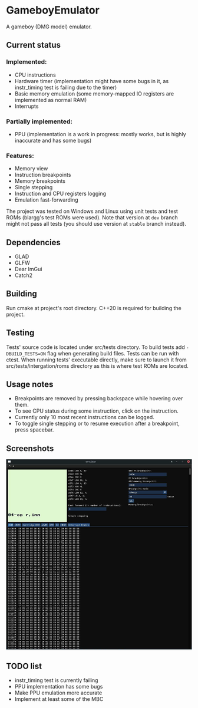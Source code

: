# GameboyEmulator
A gameboy (DMG model) emulator.

## Current status

### Implemented:
- CPU instructions
- Hardware timer (implementation might have some bugs in it, as instr_timing test is failing due to the timer)
- Basic memory emulation (some memory-mapped IO registers are implemented as normal RAM)
- Interrupts

### Partially implemented:
- PPU (implementation is a work in progress: mostly works, but is highly inaccurate and has some bugs)

### Features:
- Memory view
- Instruction breakpoints
- Memory breakpoints
- Single stepping
- Instruction and CPU registers logging
- Emulation fast-forwarding


The project was tested on Windows and Linux using unit tests and test ROMs (blargg's test ROMs were used). Note that version at `dev` branch might not pass all tests (you should use version at `stable` branch instead).

## Dependencies
 - GLAD
 - GLFW
 - Dear ImGui
 - Catch2
## Building
Run cmake at project's root directory. C++20 is required for building the project.
## Testing
Tests' source code is located under src/tests directory. To build tests add `-DBUILD_TESTS=ON` flag when generating build files. Tests can be run with ctest. When running tests' executable directly, make sure to launch it from src/tests/intergation/roms directory as this is where test ROMs are located.

## Usage notes

- Breakpoints are removed by pressing backspace while hovering over them.
- To see CPU status during some instruction, click on the instruction.
- Currently only 10 most recent instructions can be logged.
- To toggle single stepping or to resume execution after a breakpoint, press spacebar.

## Screenshots

![screenshot](screenshot.png)

## TODO list
- instr_timing test is currently failing
- PPU implementation has some bugs
- Make PPU emulation more accurate
- Implement at least some of the MBC
